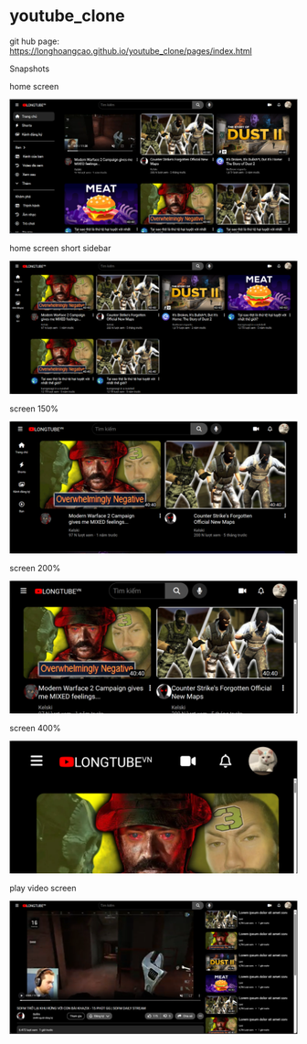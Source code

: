 # youtube_clone

git hub page: https://longhoangcao.github.io/youtube_clone/pages/index.html

Snapshots

home screen

![Alt text](image.png)

home screen short sidebar

![Alt text](image-1.png)

screen 150%

![Alt text](image-2.png)

screen 200%

![Alt text](image-3.png)

screen 400%

![Alt text](image-4.png)

play video screen

![Alt text](image-5.png)
